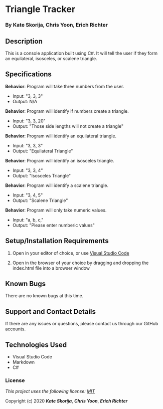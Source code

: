 # Triangle Tracker

### By Kate Skorija, Chris Yoon, Erich Richter

## Description

This is a console application built using C#. It will tell the user if they form an equilateral, isosceles, or scalene triangle.

## Specifications

**Behavior**: Program will take three numbers from the user.
  * Input: "3, 3, 3"
  * Output: N/A

**Behavior**: Program will identify if numbers create a triangle.
  * Input: "3, 3, 20"
  * Output: "Those side lengths will not create a triangle"

**Behavior**: Program will identify an equilateral triangle.
  * Input: "3, 3, 3"
  * Output: "Equilateral Triangle"

**Behavior**: Program will identify an isosceles triangle.
  * Input: "3, 3, 4"
  * Output: "Isosceles Triangle"
  
  **Behavior**: Program will identify a scalene triangle.
  * Input: "3, 4, 5"
  * Output: "Scalene Triangle"

  **Behavior**: Program will only take numeric values.
  * Input: "a, b, c,"
  * Output: "Please enter numberic values"

## Setup/Installation Requirements

1. Open in your editor of choice, or use [Visual Studio Code](https://code.visualstudio.com/)

2. Open in the browser of your choice by dragging and dropping the index.html file into a browser window

## Known Bugs

There are no known bugs at this time.

## Support and Contact Details

If there are any issues or questions, please contact us through our GitHub accounts.

## Technologies Used

*  Visual Studio Code
*  Markdown
*  C#


### License

*This project uses the following license: [MIT](https://opensource.org/licenses/MIT)*

Copyright (c) 2020 **_Kate Skorija_**, **_Chris Yoon_**, **_Erich Richter_**